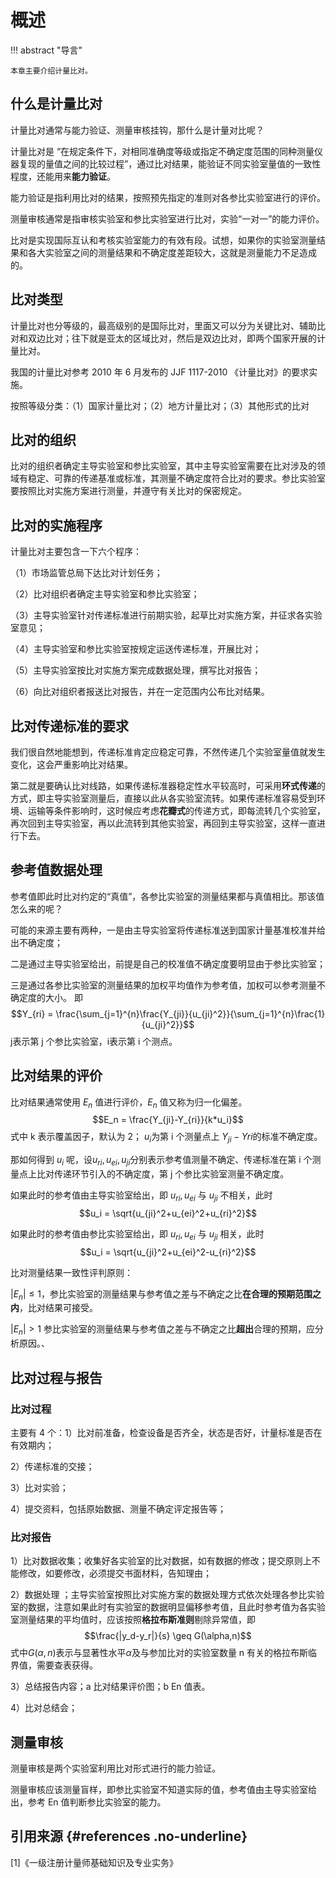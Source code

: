 # 概述

!!! abstract "导言"

    本章主要介绍计量比对。     

## 什么是计量比对

计量比对通常与能力验证、测量审核挂钩，那什么是计量对比呢？  

计量比对是 “在规定条件下，对相同准确度等级或指定不确定度范围的同种测量仪器复现的量值之间的比较过程”，通过比对结果，能验证不同实验室量值的一致性程度，还能用来**能力验证**。  

能力验证是指利用比对的结果，按照预先指定的准则对各参比实验室进行的评价。  

测量审核通常是指审核实验室和参比实验室进行比对，实验“一对一”的能力评价。  

比对是实现国际互认和考核实验室能力的有效有段。试想，如果你的实验室测量结果和各大实验室之间的测量结果和不确定度差距较大，这就是测量能力不足造成的。  

## 比对类型

计量比对也分等级的，最高级别的是国际比对，里面又可以分为关键比对、辅助比对和双边比对；往下就是亚太的区域比对，然后是双边比对，即两个国家开展的计量比对。  

我国的计量比对参考 2010 年 6 月发布的 JJF 1117-2010 《计量比对》的要求实施。  

按照等级分类：（1）国家计量比对；（2）地方计量比对；（3）其他形式的比对  

## 比对的组织

比对的组织者确定主导实验室和参比实验室，其中主导实验室需要在比对涉及的领域有稳定、可靠的传递基准或标准，其测量不确定度符合比对的要求。参比实验室要按照比对实施方案进行测量，并遵守有关比对的保密规定。  

## 比对的实施程序

计量比对主要包含一下六个程序：  

（1）市场监管总局下达比对计划任务；  

（2）比对组织者确定主导实验室和参比实验室；  

（3）主导实验室针对传递标准进行前期实验，起草比对实施方案，并征求各实验室意见；

（4）主导实验室和参比实验室按规定运送传递标准，开展比对；    

（5）主导实验室按比对实施方案完成数据处理，撰写比对报告；  

（6）向比对组织者报送比对报告，并在一定范围内公布比对结果。  

## 比对传递标准的要求

我们很自然地能想到，传递标准肯定应稳定可靠，不然传递几个实验室量值就发生变化，这会严重影响比对结果。  

第二就是要确认比对线路，如果传递标准器稳定性水平较高时，可采用**环式传递**的方式，即主导实验室测量后，直接以此从各实验室流转。如果传递标准容易受到环境、运输等条件影响时，这时候应考虑**花瓣式**的传递方式，即每流转几个实验室，再次回到主导实验室，再以此流转到其他实验室，再回到主导实验室，这样一直进行下去。

## 参考值数据处理

参考值即此时比对约定的“真值”，各参比实验室的测量结果都与真值相比。那该值怎么来的呢？  

可能的来源主要有两种，一是由主导实验室将传递标准送到国家计量基准校准并给出不确定度；  

二是通过主导实验室给出，前提是自己的校准值不确定度要明显由于参比实验室；  

三是通过各参比实验室的测量结果的加权平均值作为参考值，加权可以参考测量不确定度的大小。  即$$Y_{ri} = \frac{\sum_{j=1}^{n}\frac{Y_{ji}}{u_{ji}^2}}{\sum_{j=1}^{n}\frac{1}{u_{ji}^2}}$$   j表示第 j 个参比实验室，i表示第 i 个测点。

## 比对结果的评价

比对结果通常使用 $E_n$ 值进行评价，$E_n$ 值又称为归一化偏差。$$E_n = \frac{Y_{ji}-Y_{ri}}{k*u_i}$$式中 k 表示覆盖因子，默认为 2； $u_i$为第 i 个测量点上 $Y_{ji}-Y{ri}$的标准不确定度。  

那如何得到 $u_i$ 呢，设$u_{ri},u_{ei},u_{ji}$分别表示参考值测量不确定、传递标准在第 i 个测量点上比对传递环节引入的不确定度，第 j 个参比实验室测量不确定度。  

如果此时的参考值由主导实验室给出，即 $u_{ri},u_{ei}$ 与 $u_{ji}$ 不相关，此时$$u_i = \sqrt{u_{ji}^2+u_{ei}^2+u_{ri}^2}$$

如果此时的参考值由参比实验室给出，即 $u_{ri},u_{ei}$ 与 $u_{ji}$ 相关，此时$$u_i = \sqrt{u_{ji}^2+u_{ei}^2-u_{ri}^2}$$  

比对测量结果一致性评判原则：  

$|E_n| \leq 1$，参比实验室的测量结果与参考值之差与不确定之比**在合理的预期范围之内**，比对结果可接受。  

$|E_n| > 1$ 参比实验室的测量结果与参考值之差与不确定之比**超出**合理的预期，应分析原因。、

## 比对过程与报告

### 比对过程

主要有 4 个：1）比对前准备，检查设备是否齐全，状态是否好，计量标准是否在有效期内；  

2）传递标准的交接；  

3）比对实验；  

4）提交资料，包括原始数据、测量不确定评定报告等；  

### 比对报告

1）比对数据收集；收集好各实验室的比对数据，如有数据的修改；提交原则上不能修改，如要修改，必须提交书面材料，告知理由；  

2）数据处理 ；主导实验室按照比对实施方案的数据处理方式依次处理各参比实验室的数据，注意如果此时有实验室的数据明显偏移参考值，且此时参考值为各实验室测量结果的平均值时，应该按照**格拉布斯准则**剔除异常值，即$$\frac{|y_d-y_r|}{s} \geq G(\alpha,n)$$式中$G(\alpha,n)$表示与显著性水平$\alpha$及与参加比对的实验室数量 n 有关的格拉布斯临界值，需要查表获得。  

3）总结报告内容；a 比对结果评价图；b En 值表。  

4）比对总结会；  

## 测量审核

测量审核是两个实验室利用比对形式进行的能力验证。  

测量审核应该测量盲样，即参比实验室不知道实际的值，参考值由主导实验室给出，参考 En 值判断参比实验室的能力。




## 引用来源 {#references .no-underline}
<div id="refer-anchor"></div>
 [1]《一级注册计量师基础知识及专业实务》  
